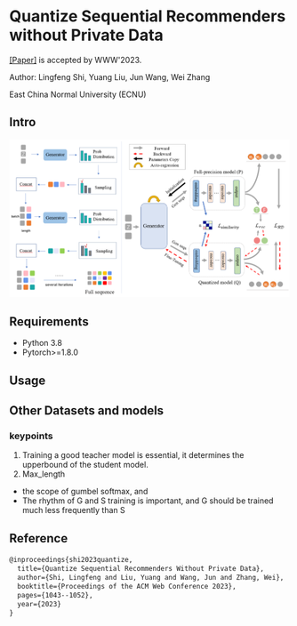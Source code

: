 # Quantize Sequential Recommenders without Private Data

[[Paper]](https://weizhangltt.github.io/paper/WWW23_Quantize.pdf) is accepted by WWW'2023.

Author: Lingfeng Shi, Yuang Liu, Jun Wang, Wei Zhang

East China Normal University (ECNU)

## Intro

![Frame Image](/image/PRecQ.jpg)

## Requirements
*   Python 3.8
*   Pytorch>=1.8.0

## Usage
## Other Datasets and models
### keypoints
1. Training a good teacher model is essential, it determines the upperbound of the student model. 
1. Max_length
*  the scope of gumbel softmax, and 
* The rhythm of G and S training is important, and G should be trained much less frequently than S



## Reference
```
@inproceedings{shi2023quantize,
  title={Quantize Sequential Recommenders Without Private Data},
  author={Shi, Lingfeng and Liu, Yuang and Wang, Jun and Zhang, Wei},
  booktitle={Proceedings of the ACM Web Conference 2023},
  pages={1043--1052},
  year={2023}
}
```
